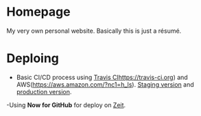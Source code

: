 # Homepage
My very own personal website. Basically this is just a résumé.

# Deploing

- Basic CI/CD process using [Travis CI]()https://travis-ci.org) and AWS(https://aws.amazon.com/?nc1=h_ls). [Staging version](http://bigunvladislav.com-staging.s3-website.eu-central-1.amazonaws.com) and [production version](http://bigunvladislav.com-production.s3-website.eu-central-1.amazonaws.com).

-Using **Now for GitHub** for deploy on [Zeit](https://homepage-git-develop.vladossuper.now.sh).
